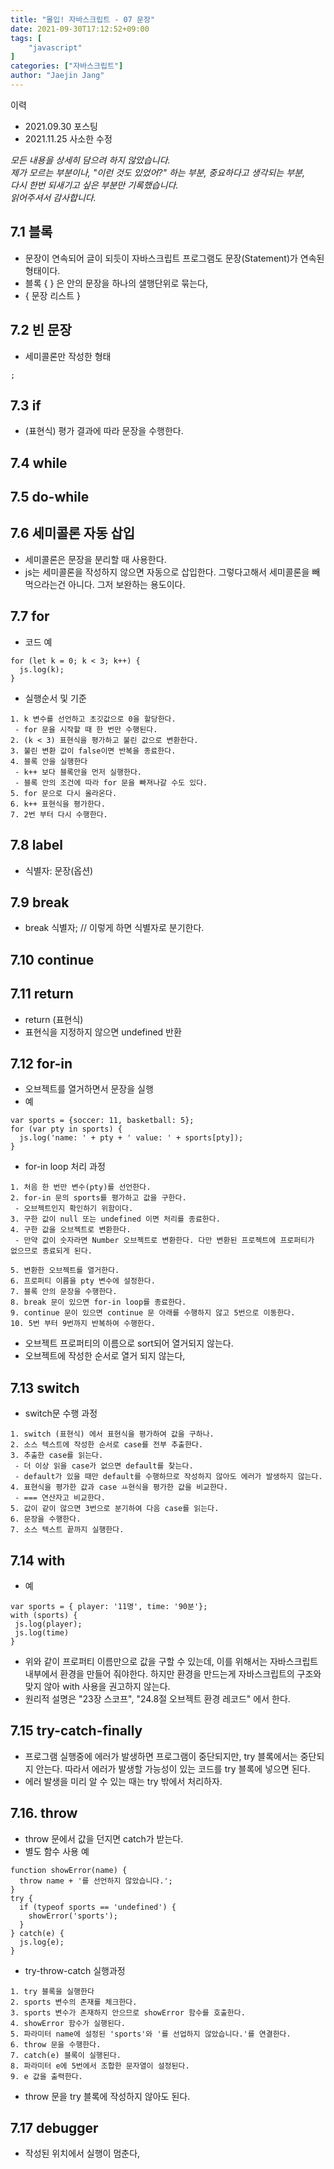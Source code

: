 ```yaml
---
title: "몰입! 자바스크립트 - 07 문장"
date: 2021-09-30T17:12:52+09:00
tags: [
	"javascript"
]
categories: ["자바스크립트"]
author: "Jaejin Jang"
---
```


이력
- 2021.09.30 포스팅
- 2021.11.25 사소한 수정

*모든 내용을 상세히 담으려 하지 않았습니다.  
제가 모르는 부분이나, "이런 것도 있었어?" 하는 부분, 중요하다고 생각되는 부분,  
다시 한번 되새기고 싶은 부분만 기록했습니다.  
읽어주셔서 감사합니다.*

## 7.1 블록
- 문장이 연속되어 글이 되듯이 자바스크립트 프로그램도 문장(Statement)가 연속된 형태이다.
- 블록 { } 은 안의 문장을 하나의 샐행단위로 묶는다,
- { 문장 리스트 }

## 7.2 빈 문장
- 세미콜론만 작성한 형태
```
;
```

## 7.3 if
- (표현식) 평가 결과에 따라 문장을 수행한다.

## 7.4 while
## 7.5 do-while
## 7.6 세미콜론 자동 삽입
- 세미콜론은 문장을 분리할 때 사용한다.
- js는 세미콜론을 작성하지 않으면 자동으로 삽입한다. 그렇다고해서 세미콜론을 빼먹으라는건 아니다. 그저 보완하는 용도이다.

## 7.7 for
- 코드 예
```
for (let k = 0; k < 3; k++) {
  js.log(k);
}
```

- 실행순서 및 기준
```
1. k 변수를 선언하고 초깃값으로 0을 할당한다.
 - for 문을 시작할 때 한 번만 수행된다.
2. (k < 3) 표현식을 평가하고 불린 값으로 변환한다.
3. 불린 변환 값이 false이면 반복을 종료한다.
4. 블록 안을 실행한다
 - k++ 보다 블록안을 먼저 실행한다.
 - 블록 안의 조건에 따라 for 문을 빠져나갈 수도 있다.
5. for 문으로 다시 올라온다.
6. k++ 표현식을 평가한다.
7. 2번 부터 다시 수행한다.
```

## 7.8 label
- 식별자: 문장(옵션)

## 7.9 break
- break 식별자; // 이렇게 하면 식별자로 분기한다.

## 7.10 continue
## 7.11 return
- return (표현식)
- 표현식을 지정하지 않으면 undefined 반환

## 7.12 for-in
- 오브젝트를 열거하면서 문장을 실행
- 예

```
var sports = {soccer: 11, basketball: 5};
for (var pty in sports) {
  js.log('name: ' + pty + ' value: ' + sports[pty]);
}
```
- for-in loop 처리 과정

```
1. 처음 한 번만 변수(pty)를 선언한다.
2. for-in 문의 sports를 평가하고 값을 구한다.
 - 오브젝트인지 확인하기 위함이다.
3. 구한 값이 null 또는 undefined 이면 처리를 종료한다.
4. 구한 값을 오브젝트로 변환한다.
 - 만약 값이 숫자라면 Number 오브젝트로 변환한다. 다만 변환된 프로젝트에 프로퍼티가 없으므로 종료되게 된다.

5. 변환한 오브젝트를 열거한다.
6. 프로퍼티 이름을 pty 변수에 설정한다.
7. 블록 안의 문장을 수행한다.
8. break 문이 있으면 for-in loop를 종료한다.
9. continue 문이 있으면 continue 문 아래를 수행하지 않고 5번으로 이동한다.
10. 5번 부터 9번까지 반복하여 수행한다.
```

- 오브젝트 프로퍼티의 이름으로 sort되어 열거되지 않는다.
- 오브젝트에 작성한 순서로 열거 되지 않는다,

## 7.13 switch
- switch문 수행 과정

```
1. switch (표현식) 에서 표현식을 평가하여 값을 구하나.
2. 소스 텍스트에 작성한 순서로 case를 전부 추출한다.
3. 추출한 case를 읽는다.
 - 더 이상 읽을 case가 없으면 default를 찾는다.
 - default가 있을 때만 default를 수행하므로 작성하지 않아도 에러가 발생하지 않는다.
4. 표현식을 평가한 값과 case ㅛ현식을 평가한 값을 비교한다.
 - === 연산자고 비교한다.
5. 값이 같이 않으면 3번으로 분기하여 다음 case를 읽는다.
6. 문장을 수행한다.
7. 소스 텍스트 끝까지 실행한다.
```

## 7.14 with
- 예

```
var sports = { player: '11명', time: '90분'};
with (sports) {
 js.log(player);
 js.log(time)
}
```

- 위와 같이 프로퍼티 이름만으로 값을 구할 수 있는데, 이를 위해서는 자바스크립트 내부에서 환경을 만들어 줘야한다. 하지만 환경을 만드는게 자바스크립트의 구조와 맞지 않아 with 사용을 권고하지 않는다.
- 원리적 설명은 "23장 스코프", "24.8절 오브젝트 환경 레코드" 에서 한다.

## 7.15 try-catch-finally
- 프로그램 실행중에 에러가 발생하면 프로그램이 중단되지만, try 블록에서는 중단되지 안는다. 따라서 에러가 발생할 가능성이 있는 코드를 try 블록에 넣으면 된다.
- 에러 발생을 미리 알 수 있는 때는 try 밖에서 처리하자.

## 7.16. throw
- throw 문에서 값을 던지면 catch가 받는다.
- 별도 함수 사용 예

```
function showError(name) {
  throw name + '를 선언하지 않았습니다.';
}
try {
  if (typeof sports == 'undefined') {
    showError('sports');
  }
} catch(e) {
  js.log{e);
}
```

- try-throw-catch 실행과정

```
1. try 블록을 실행한다
2. sports 변수의 존재를 체크한다.
3. sports 변수가 존재하지 안으므로 showError 함수를 호출한다.
4. showError 함수가 실행된다.
5. 파라미터 name에 설정된 'sports'와 '를 선업하지 않았습니다.'를 연결한다.
6. throw 문을 수행한다.
7. catch(e) 블록이 실행된다.
8. 파라미터 e에 5번에서 조합한 문자열이 설정된다.
9. e 값을 출력한다.
```

- throw 문을 try 블록에 작성하지 않아도 된다. 

## 7.17 debugger
- 작성된 위치에서 실행이 멈춘다,
